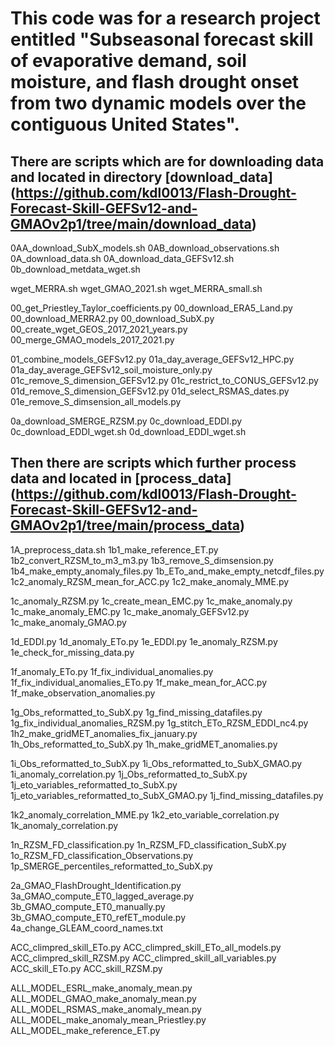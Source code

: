 # This code was for a research project entitled "Subseasonal forecast skill of evaporative demand, soil moisture, and flash drought onset from two dynamic models over the contiguous United States". 

## There are scripts which are for downloading data and located in directory [download_data] (https://github.com/kdl0013/Flash-Drought-Forecast-Skill-GEFSv12-and-GMAOv2p1/tree/main/download_data)
0AA_download_SubX_models.sh
0AB_download_observations.sh
0A_download_data.sh
0A_download_data_GEFSv12.sh
0b_download_metdata_wget.sh

wget_MERRA.sh
wget_GMAO_2021.sh
wget_MERRA_small.sh

00_get_Priestley_Taylor_coefficients.py
00_download_ERA5_Land.py
00_download_MERRA2.py
00_download_SubX.py
00_create_wget_GEOS_2017_2021_years.py
00_merge_GMAO_models_2017_2021.py

01_combine_models_GEFSv12.py
01a_day_average_GEFSv12_HPC.py
01a_day_average_GEFSv12_soil_moisture_only.py
01c_remove_S_dimension_GEFSv12.py
01c_restrict_to_CONUS_GEFSv12.py
01d_remove_S_dimension_GEFSv12.py
01d_select_RSMAS_dates.py
01e_remove_S_dimsension_all_models.py


0a_download_SMERGE_RZSM.py
0c_download_EDDI.py
0c_download_EDDI_wget.sh
0d_download_EDDI_wget.sh


## Then there are scripts which further process data and located in [process_data] (https://github.com/kdl0013/Flash-Drought-Forecast-Skill-GEFSv12-and-GMAOv2p1/tree/main/process_data)
1A_preprocess_data.sh
1b1_make_reference_ET.py
1b2_convert_RZSM_to_m3_m3.py
1b3_remove_S_dimsension.py
1b4_make_empty_anomaly_files.py
1b_ETo_and_make_empty_netcdf_files.py
1c2_anomaly_RZSM_mean_for_ACC.py
1c2_make_anomaly_MME.py

1c_anomaly_RZSM.py
1c_create_mean_EMC.py
1c_make_anomaly.py
1c_make_anomaly_EMC.py
1c_make_anomaly_GEFSv12.py
1c_make_anomaly_GMAO.py

1d_EDDI.py
1d_anomaly_ETo.py
1e_EDDI.py
1e_anomaly_RZSM.py
1e_check_for_missing_data.py

1f_anomaly_ETo.py
1f_fix_individual_anomalies.py
1f_fix_individual_anomalies_ETo.py
1f_make_mean_for_ACC.py
1f_make_observation_anomalies.py

1g_Obs_reformatted_to_SubX.py
1g_find_missing_datafiles.py
1g_fix_individual_anomalies_RZSM.py
1g_stitch_ETo_RZSM_EDDI_nc4.py
1h2_make_gridMET_anomalies_fix_january.py
1h_Obs_reformatted_to_SubX.py
1h_make_gridMET_anomalies.py

1i_Obs_reformatted_to_SubX.py
1i_Obs_reformatted_to_SubX_GMAO.py
1i_anomaly_correlation.py
1j_Obs_reformatted_to_SubX.py
1j_eto_variables_reformatted_to_SubX.py
1j_eto_variables_reformatted_to_SubX_GMAO.py
1j_find_missing_datafiles.py

1k2_anomaly_correlation_MME.py
1k2_eto_variable_correlation.py
1k_anomaly_correlation.py

1n_RZSM_FD_classification.py
1n_RZSM_FD_classification_SubX.py
1o_RZSM_FD_classification_Observations.py
1p_SMERGE_percentiles_reformatted_to_SubX.py

2a_GMAO_FlashDrought_Identification.py
3a_GMAO_compute_ET0_lagged_average.py
3b_GMAO_compute_ET0_manually.py
3b_GMAO_compute_ET0_refET_module.py
4a_change_GLEAM_coord_names.txt


ACC_climpred_skill_ETo.py
ACC_climpred_skill_ETo_all_models.py
ACC_climpred_skill_RZSM.py
ACC_climpred_skill_all_variables.py
ACC_skill_ETo.py
ACC_skill_RZSM.py

ALL_MODEL_ESRL_make_anomaly_mean.py
ALL_MODEL_GMAO_make_anomaly_mean.py
ALL_MODEL_RSMAS_make_anomaly_mean.py
ALL_MODEL_make_anomaly_mean_Priestley.py
ALL_MODEL_make_reference_ET.py



